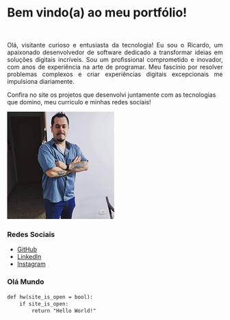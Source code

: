 # Bem vindo(a) ao meu portfólio!

<br>
<p align="justify">Olá, visitante curioso e entusiasta da tecnologia! Eu sou o Ricardo, um apaixonado desenvolvedor de software dedicado a transformar ideias em soluções digitais incríveis. Sou um profissional comprometido e inovador, com anos de experiência na arte de programar. Meu fascínio por resolver problemas complexos e criar experiências digitais excepcionais me impulsiona diariamente. 

Confira no site os projetos que desenvolvi juntamente com as tecnologias que domino, meu currículo e minhas redes sociais!</p>

![](./assets/myphoto.jpg)

### Redes Sociais

- [GitHub](https://github.com/ricgiantomaso)
- [LinkedIn](https://www.linkedin.com/in/ricardo-giantomaso-29305a42/)
- [Instagram](https://instagram.com/ricgiantomaso)


### Olá Mundo

```
def hw(site_is_open = bool):
    if site_is_open:
        return "Hello World!"

```
